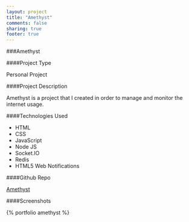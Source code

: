 ```yaml
---
layout: project
title: "Amethyst"
comments: false
sharing: true
footer: true
---
```


###Amethyst


####Project Type

Personal Project


####Project Description

Amethyst is a project that I created in order to manage and monitor the internet usage.


####Technologies Used

- HTML
- CSS
- JavaScript
- Node JS
- Socket.IO
- Redis
- HTML5 Web Notifications


####Github Repo

[Amethyst](https://github.com/anchetaWern/amethyst)


####Screenshots

{% portfolio amethyst %}
